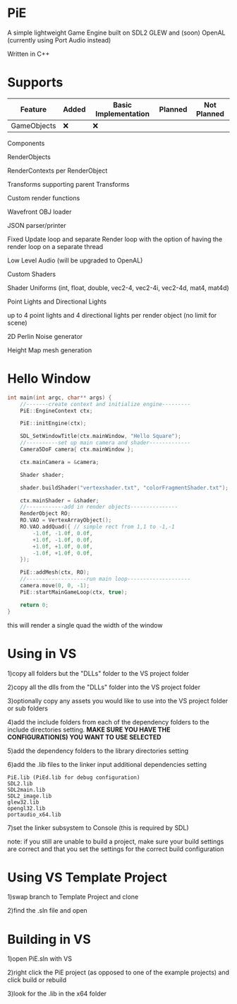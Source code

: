 # PiE
A simple lightweight Game Engine built on SDL2 GLEW and (soon) OpenAL (currently using Port Audio instead)

Written in C++

# Supports

| Feature   | Added | Basic Implementation | Planned | Not Planned |
|---------  |-------|----------------------|---------|-------------|
|GameObjects| :x:   | :x:                  |         |             |

Components

RenderObjects

RenderContexts per RenderObject

Transforms supporting parent Transforms

Custom render functions

Wavefront OBJ loader

JSON parser/printer

Fixed Update loop and separate Render loop with the option of having the render loop on a separate thread

Low Level Audio (will be upgraded to OpenAL)

Custom Shaders

Shader Uniforms (int, float, double, vec2-4, vec2-4i, vec2-4d, mat4, mat4d)

Point Lights and Directional Lights

up to 4 point lights and 4 directional lights per render object (no limit for scene)

2D Perlin Noise generator

Height Map mesh generation

# Hello Window

```cpp
int main(int argc, char** args) {
	//-------create context and initialize engine---------
	PiE::EngineContext ctx;

	PiE::initEngine(ctx);

	SDL_SetWindowTitle(ctx.mainWindow, "Hello Square");
	//----------set up main camera and shader-------------
	Camera5DoF camera{ ctx.mainWindow };

	ctx.mainCamera = &camera;

	Shader shader;

	shader.buildShader("vertexshader.txt", "colorFragmentShader.txt");

	ctx.mainShader = &shader;
	//------------add in render objects---------------
	RenderObject RO;
	RO.VAO = VertexArrayObject();
	RO.VAO.addQuad({ // simple rect from 1,1 to -1,-1
		-1.0f, -1.0f, 0.0f,
		+1.0f, -1.0f, 0.0f,
		+1.0f, +1.0f, 0.0f,
		-1.0f, +1.0f, 0.0f,
	});

	PiE::addMesh(ctx, RO);
	//-------------------run main loop--------------------
	camera.move(0, 0, -1);
	PiE::startMainGameLoop(ctx, true);

	return 0;
}
```

this will render a single quad the width of the window

# Using in VS
1)copy all folders but the "DLLs" folder to the VS project folder

2)copy all the dlls from the "DLLs" folder into the VS project folder

3)optionally copy any assets you would like to use into the VS project folder or sub folders

4)add the include folders from each of the dependency folders to the include directories setting.  **MAKE SURE YOU HAVE THE CONFIGURATION(S) YOU WANT TO USE SELECTED**

5)add the dependency folders to the library directories setting

6)add the .lib files to the linker input additional dependencies setting

    PiE.lib (PiEd.lib for debug configuration)
    SDL2.lib
    SDL2main.lib
    SDL2_image.lib
    glew32.lib
    opengl32.lib
    portaudio_x64.lib
    
7)set the linker subsystem to Console (this is required by SDL)

note: if you still are unable to build a project, make sure your build settings are correct and that you set the settings for the correct build configuration

# Using VS Template Project

1)swap branch to Template Project and clone

2)find the .sln file and open

# Building in VS

1)open PiE.sln with VS

2)right click the PiE project (as opposed to one of the example projects) and click build or rebuild

3)look for the .lib in the x64 folder
